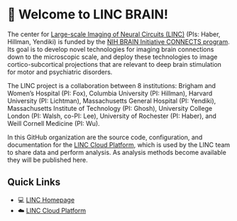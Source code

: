 # 👋 Welcome to LINC BRAIN!

The center for [Large-scale Imaging of Neural Circuits (LINC)](https://connects.mgh.harvard.edu/)
 (PIs: Haber, Hillman, Yendiki) is funded by the
 [NIH BRAIN Initiative CONNECTS program](https://www.ninds.nih.gov/news-events/highlights-announcements/nih-brain-initiative-launches-projects-develop-innovative-technologies-map-brain-incredible-detail).
Its goal is to develop novel technologies for imaging brain connections down to 
the microscopic scale, and deploy these technologies to image 
cortico-subcortical projections that are relevant to deep brain stimulation for 
motor and psychiatric disorders.

The LINC project is a collaboration between 8 institutions: Brigham and Women’s 
Hospital (PI: Fox), Columbia University (PI: Hillman), Harvard University (PI: 
Lichtman), Massachusetts General Hospital (PI: Yendiki), Massachusetts Institute
 of Technology (PI: Ghosh), University College London (PI: Walsh, co-PI: Lee), 
 University of Rochester (PI: Haber), and Weill Cornell Medicine (PI: Wu).

In this GitHub organization are the source code, configuration, and 
 documentation for the [LINC Cloud Platform](https://lincbrain.org/), which is 
 used by the LINC team to share data and perform analysis.  As 
 analysis methods become available they will be published here.

## Quick Links

- :computer: [LINC Homepage](https://connects.mgh.harvard.edu/)
- :cloud: [LINC Cloud Platform](https://lincbrain.org/)
